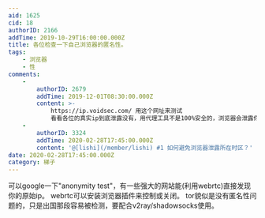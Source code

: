 ```yaml
---
aid: 1625
cid: 18
authorID: 2166
addTime: 2019-10-29T16:00:00.000Z
title: 各位检查一下自己浏览器的匿名性。
tags:
    - 浏览器
    - 性
comments:
    -
        authorID: 2679
        addTime: 2019-12-01T08:30:00.000Z
        content: >-
            https://ip.voidsec.com/ 用这个网址来测试
            看看各位的真实ip到底泄露没有，用代理工具不是100%安全的，浏览器会泄露你的行踪，欢迎交流
    -
        authorID: 3324
        addTime: 2020-02-28T17:45:00.000Z
        content: '@[lishi](/member/lishi) #1 如何避免浏览器泄露所在时区？'
date: 2020-02-28T17:45:00.000Z
category: 梯子
---
```


可以google一下"anonymity test"，有一些强大的网站能(利用webrtc)直接发现你的原始ip。 webrtc可以安装浏览器插件来控制或关闭。 tor貌似是没有匿名性问题的，只是出国那段容易被检测，要配合v2ray/shadowsocks使用。
